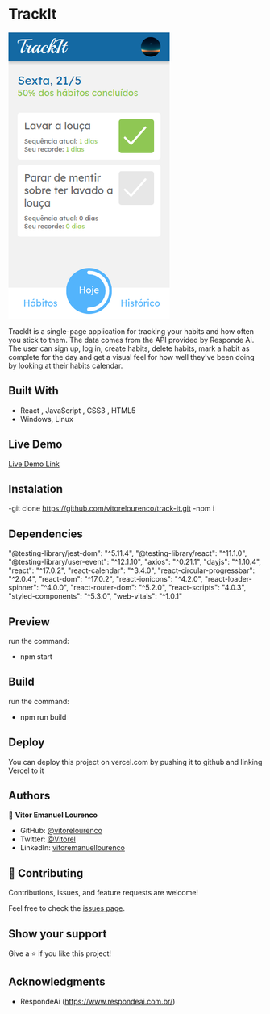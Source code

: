 # TrackIt

![screenshot](./app_screenshot.png)

TrackIt is a single-page application for tracking your habits and how often you stick to them. The data comes from the API provided by Responde Ai. The user can sign up, log in, create habits, delete habits, mark a habit as complete for the day and get a visual feel for how well they've been doing by looking at their habits calendar. 

## Built With

- React , JavaScript , CSS3 , HTML5  
- Windows, Linux

## Live Demo

[Live Demo Link](https://track-it-xi.vercel.app/)

## Instalation

-git clone https://github.com/vitorelourenco/track-it.git
-npm i

## Dependencies
  "@testing-library/jest-dom": "^5.11.4",
  "@testing-library/react": "^11.1.0",
  "@testing-library/user-event": "^12.1.10",
  "axios": "^0.21.1",
  "dayjs": "^1.10.4",
  "react": "^17.0.2",
  "react-calendar": "^3.4.0",
  "react-circular-progressbar": "^2.0.4",
  "react-dom": "^17.0.2",
  "react-ionicons": "^4.2.0",
  "react-loader-spinner": "^4.0.0",
  "react-router-dom": "^5.2.0",
  "react-scripts": "4.0.3",
  "styled-components": "^5.3.0",
  "web-vitals": "^1.0.1"

## Preview

run the command:
- npm start

## Build

run the command:
- npm run build

## Deploy

You can deploy this project on vercel.com by pushing it to github and linking Vercel to it

## Authors

👤 **Vitor Emanuel Lourenco**

- GitHub: [@vitorelourenco](https://github.com/vitorelourenco)
- Twitter: [@Vitorel](https://twitter.com/Vitorel)
- LinkedIn: [vitoremanuellourenco](https://www.linkedin.com/in/vitoremanuellourenco/)


## 🤝 Contributing

Contributions, issues, and feature requests are welcome!

Feel free to check the [issues page](https://github.com/vitorelourenco/track-it/issues).

## Show your support

Give a ⭐️ if you like this project!

## Acknowledgments

- RespondeAi (https://www.respondeai.com.br/)

